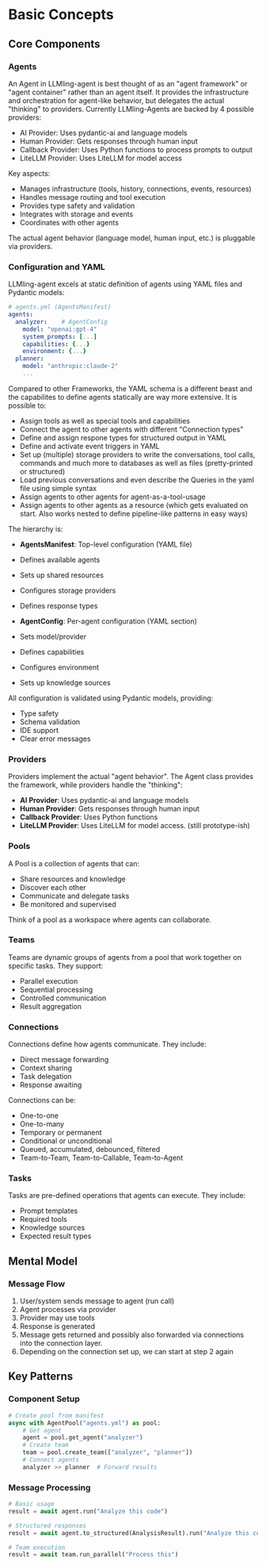 # Basic Concepts

## Core Components

### Agents
An Agent in LLMling-agent is best thought of as an "agent framework" or "agent container" rather than an agent itself.
It provides the infrastructure and orchestration for agent-like behavior, but delegates the actual "thinking" to providers.
Currently LLMling-Agents are backed by 4 possible providers:

- AI Provider: Uses pydantic-ai and language models
- Human Provider: Gets responses through human input
- Callback Provider: Uses Python functions to process prompts to output
- LiteLLM Provider: Uses LiteLLM for model access

Key aspects:

- Manages infrastructure (tools, history, connections, events, resources)
- Handles message routing and tool execution
- Provides type safety and validation
- Integrates with storage and events
- Coordinates with other agents

The actual agent behavior (language model, human input, etc.) is pluggable via providers.

### Configuration and YAML

LLMling-agent excels at static definition of agents using YAML files and Pydantic models:

```yaml
# agents.yml (AgentsManifest)
agents:
  analyzer:    # AgentConfig
    model: "openai:gpt-4"
    system_prompts: [...]
    capabilities: {...}
    environment: {...}
  planner:
    model: "anthropic:claude-2"
    ...
```

Compared to other Frameworks, the YAML schema is a different beast and the capabilites to define agents statically are way more extensive.
It is possible to:

- Assign tools as well as special tools and capabilities
- Connect the agent to other agents with different "Connection types"
- Define and assign respone types for structured output in YAML
- Define and activate event triggers in YAML
- Set up (multiple) storage providers to write the conversations, tool calls, commands and much more to databases as well as files (pretty-printed or structured)
- Load previous conversations and even describe the Queries in the yaml file using simple syntax
- Assign agents to other agents for agent-as-a-tool-usage
- Assign agents to other agents as a resource (which gets evaluated on start. Also works nested to define pipeline-like patterns in easy ways)


The hierarchy is:

- **AgentsManifest**: Top-level configuration (YAML file)

- Defines available agents
- Sets up shared resources
- Configures storage providers
- Defines response types

- **AgentConfig**: Per-agent configuration (YAML section)

- Sets model/provider
- Defines capabilities
- Configures environment
- Sets up knowledge sources

All configuration is validated using Pydantic models, providing:

- Type safety
- Schema validation
- IDE support
- Clear error messages

### Providers
Providers implement the actual "agent behavior". The Agent class provides the framework, while providers handle the "thinking":

- **AI Provider**: Uses pydantic-ai and language models
- **Human Provider**: Gets responses through human input
- **Callback Provider**: Uses Python functions
- **LiteLLM Provider**: Uses LiteLLM for model access. (still prototype-ish)

### Pools
A Pool is a collection of agents that can:

- Share resources and knowledge
- Discover each other
- Communicate and delegate tasks
- Be monitored and supervised

Think of a pool as a workspace where agents can collaborate.

### Teams
Teams are dynamic groups of agents from a pool that work together on specific tasks. They support:

- Parallel execution
- Sequential processing
- Controlled communication
- Result aggregation

### Connections

Connections define how agents communicate. They include:

- Direct message forwarding
- Context sharing
- Task delegation
- Response awaiting

Connections can be:

- One-to-one
- One-to-many
- Temporary or permanent
- Conditional or unconditional
- Queued, accumulated, debounced, filtered
- Team-to-Team, Team-to-Callable, Team-to-Agent

### Tasks

Tasks are pre-defined operations that agents can execute. They include:

- Prompt templates
- Required tools
- Knowledge sources
- Expected result types

## Mental Model

### Message Flow

1. User/system sends message to agent (run call)
2. Agent processes via provider
3. Provider may use tools
4. Response is generated
5. Message gets returned and possibly also forwarded via connections into the connection layer.
6. Depending on the connection set up, we can start at step 2 again


## Key Patterns

### Component Setup
```python
# Create pool from manifest
async with AgentPool("agents.yml") as pool:
    # Get agent
    agent = pool.get_agent("analyzer")
    # Create team
    team = pool.create_team(["analyzer", "planner"])
    # Connect agents
    analyzer >> planner  # Forward results
```

### Message Processing
```python
# Basic usage
result = await agent.run("Analyze this code")

# Structured responses
result = await agent.to_structured(AnalysisResult).run("Analyze this code")

# Team execution
result = await team.run_parallel("Process this")
```
